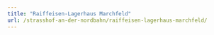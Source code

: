 ```yaml
---
title: "Raiffeisen-Lagerhaus Marchfeld"
url: /strasshof-an-der-nordbahn/raiffeisen-lagerhaus-marchfeld/
---
```

